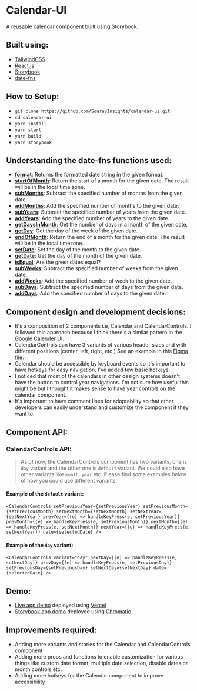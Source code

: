 # Calendar-UI
A reusable calendar component built using Storybook. 

## Built using:
- [TailwindCSS](https://tailwindcss.com/)
- [React.js](https://reactjs.org/)
- [Storybook](https://storybook.js.org/)
- [date-fns](https://date-fns.org/)

## How to Setup:
- `git clone https://github.com/SouravInsights/calendar-ui.git`
- `cd calendar-ui`
- `yarn install`
- `yarn start`
- `yarn build`
- `yarn storybook`

## Understanding the date-fns functions used:
- [**format**](https://date-fns.org/v2.16.1/docs/format): Returns the formatted date string in the given format.
- [**startOfMonth**](https://date-fns.org/v2.16.1/docs/startOfMonth): Return the start of a month for the given date. The result will be in the local time zone.
- [**subMonths**](https://date-fns.org/v2.16.1/docs/subMonths): Subtract the specified number of months from the given date.
- [**addMonths**](https://date-fns.org/v2.16.1/docs/addMonths): Add the specified number of months to the given date.
- [**subYears**](https://date-fns.org/v2.16.1/docs/subYears): Subtract the specified number of years from the given date.
- [**addYears**](https://date-fns.org/v2.16.1/docs/addYears): Add the specified number of years to the given date.
- [**getDaysInMonth**](https://date-fns.org/v2.16.1/docs/getDaysInMonth): Get the number of days in a month of the given date.
- [**getDay**](https://date-fns.org/v2.16.1/docs/getDay): Get the day of the week of the given date.
- [**endOfMonth**](https://date-fns.org/v2.16.1/docs/endOfMonth): Return the end of a month for the given date. The result will be in the local timezone.
- [**setDate**](https://date-fns.org/v2.16.1/docs/setDate): Set the day of the month to the given date.
- [**getDate**](https://date-fns.org/v2.16.1/docs/getDate): Get the day of the month of the given date.
- [**isEqual**](https://date-fns.org/v2.16.1/docs/isEqual): Are the given dates equal?
- [**subWeeks**](https://date-fns.org/v2.16.1/docs/subWeeks): Subtract the specified number of weeks from the given date.
- [**addWeeks**](https://date-fns.org/v2.16.1/docs/addWeeks): Add the specified number of week to the given date.
- [**subDays**](https://date-fns.org/v2.16.1/docs/subDays): Subtract the specified number of days from the given date.
- [**addDays**](https://date-fns.org/v2.16.1/docs/addDays): Add the specified number of days to the given date.

## Component design and development decisions:
- It's a composition of 2 components i.e, Calendar and CalendarControls. I followed this approach because I think there's a similar pattern in the [Google Calender](https://calendar.google.com/) UI.
- CalendarControls can have 3 variants of various header sizes and with different positions (center, left, right, etc.) See an example in this [Figma file](https://www.figma.com/file/QbMQxGK904AVFulLFqhvbm/CalendarUI?node-id=0%3A1).
- Calendar should be accessible by keyboard events so it's important to have hotkeys for easy navigation. I've added few basic hotkeys.
- I noticed that most of the calendars in other design systems doesn't have the button to control year navigations. I'm not sure how useful this might be but I thought it makes sense to have year controls on the calendar component.
- It's important to have comment lines for adoptability so that other developers can easily understand and customize the component if they want to.

## Component API:

### CalendarControls API:
> As of now, the CalendarControls component has two variants, one is `day` variant and the other one is `default` variant. We could also have other variants like `month`, `year` etc. Please find some examples below of how you could use different variants. 
 
#### Example of the `default` variant: 
`<CalendarControls
  setPreviousYear={setPreviousYear}
  setPreviousMonth={setPreviousMonth}
  setNextMonth={setNextMonth}
  setNextYear={setNextYear}
  prevYear={(e) => handleKeyPress(e, setPreviousYear)}
  prevMonth={(e) => handleKeyPress(e, setPreviousMonth)}
  nextMonth={(e) => handleKeyPress(e, setNextMonth)}
  nextYear={(e) => handleKeyPress(e, setNextYear)}
  date={selectedDate}
/>`

#### Example of the `day` variant: 
`<CalendarControls
  variant="day"
  nextDay={(e) => handleKeyPress(e, setNextDay)}
  prevDay={(e) => handleKeyPress(e, setPreviousDay)}
  setPreviousDay={setPreviousDay}
  setNextDay={setNextDay}
  date={selectedDate}
/>`

## Demo:
- [Live app demo](http://calendar-ui.vercel.app/) deployed using [Vercel](https://vercel.com/)
- [Storybook app demo](https://5fc4f579119b1f00210ebbf2-haemxtnvnv.chromatic.com/) deployed using [Chromatic](https://www.chromatic.com/)

## Improvements required:
- Adding more variants and stories for the Calendar and CalendarControls component
- Adding more props and functions to enable customization for various things like custom date format, multiple date selection, disable dates or month controls etc.
- Adding more hotkeys for the Calendar component to improve accessibility

